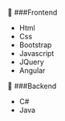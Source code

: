 :small_red_triangle_down: ###Frontend
- Html
- Css
- Bootstrap
- Javascript
- JQuery
- Angular

:small_red_triangle_down: ###Backend
- C#
- Java

<!---
huseyinyazicii/huseyinyazicii is a ✨ special ✨ repository because its `README.md` (this file) appears on your GitHub profile.
You can click the Preview link to take a look at your changes.
--->
